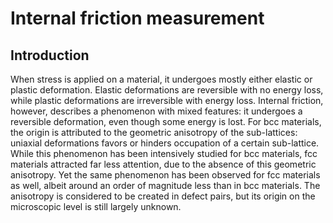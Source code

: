 # Internal friction measurement

## Introduction

When stress is applied on a material, it undergoes mostly either elastic or plastic deformation. Elastic deformations are reversible with no energy loss, while plastic deformations are irreversible with energy loss. Internal friction, however, describes a phenomenon with mixed features: it undergoes a reversible deformation, even though some energy is lost. For bcc materials, the origin is attributed to the geometric anisotropy of the sub-lattices: uniaxial deformations favors or hinders occupation of a certain sub-lattice. While this phenomenon has been intensively studied for bcc materials, fcc materials attracted far less attention, due to the absence of this geometric anisotropy. Yet the same phenomenon has been observed for fcc materials as well, albeit around an order of magnitude less than in bcc materials. The anisotropy is considered to be created in defect pairs, but its origin on the microscopic level is still largely unknown.
